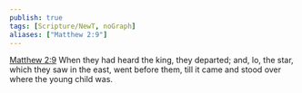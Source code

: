 ```yaml
---
publish: true
tags: [Scripture/NewT, noGraph]
aliases: ["Matthew 2:9"]
---
```

[Matthew 2:9](https://churchofjesuschrist.org/study/scriptures/nt/matt/2?lang=eng&id=p9#p9) When they had heard the king, they departed; and, lo, the star, which they saw in the east, went before them, till it came and stood over where the young child was.
